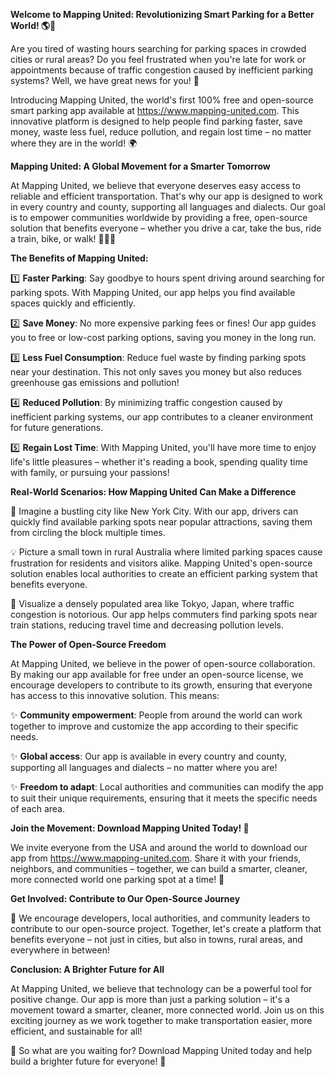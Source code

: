 **Welcome to Mapping United: Revolutionizing Smart Parking for a Better World! 🌎🚗**

Are you tired of wasting hours searching for parking spaces in crowded cities or rural areas? Do you feel frustrated when you're late for work or appointments because of traffic congestion caused by inefficient parking systems? Well, we have great news for you! 📣

Introducing Mapping United, the world's first 100% free and open-source smart parking app available at https://www.mapping-united.com. This innovative platform is designed to help people find parking faster, save money, waste less fuel, reduce pollution, and regain lost time – no matter where they are in the world! 🌍

**Mapping United: A Global Movement for a Smarter Tomorrow**

At Mapping United, we believe that everyone deserves easy access to reliable and efficient transportation. That's why our app is designed to work in every country and county, supporting all languages and dialects. Our goal is to empower communities worldwide by providing a free, open-source solution that benefits everyone – whether you drive a car, take the bus, ride a train, bike, or walk! 🚴‍♀️🚌

**The Benefits of Mapping United:**

1️⃣ **Faster Parking**: Say goodbye to hours spent driving around searching for parking spots. With Mapping United, our app helps you find available spaces quickly and efficiently.

2️⃣ **Save Money**: No more expensive parking fees or fines! Our app guides you to free or low-cost parking options, saving you money in the long run.

3️⃣ **Less Fuel Consumption**: Reduce fuel waste by finding parking spots near your destination. This not only saves you money but also reduces greenhouse gas emissions and pollution!

4️⃣ **Reduced Pollution**: By minimizing traffic congestion caused by inefficient parking systems, our app contributes to a cleaner environment for future generations.

5️⃣ **Regain Lost Time**: With Mapping United, you'll have more time to enjoy life's little pleasures – whether it's reading a book, spending quality time with family, or pursuing your passions!

**Real-World Scenarios: How Mapping United Can Make a Difference**

🌆 Imagine a bustling city like New York City. With our app, drivers can quickly find available parking spots near popular attractions, saving them from circling the block multiple times.

💡 Picture a small town in rural Australia where limited parking spaces cause frustration for residents and visitors alike. Mapping United's open-source solution enables local authorities to create an efficient parking system that benefits everyone.

🚂 Visualize a densely populated area like Tokyo, Japan, where traffic congestion is notorious. Our app helps commuters find parking spots near train stations, reducing travel time and decreasing pollution levels.

**The Power of Open-Source Freedom**

At Mapping United, we believe in the power of open-source collaboration. By making our app available for free under an open-source license, we encourage developers to contribute to its growth, ensuring that everyone has access to this innovative solution. This means:

✨ **Community empowerment**: People from around the world can work together to improve and customize the app according to their specific needs.

✨ **Global access**: Our app is available in every country and county, supporting all languages and dialects – no matter where you are!

✨ **Freedom to adapt**: Local authorities and communities can modify the app to suit their unique requirements, ensuring that it meets the specific needs of each area.

**Join the Movement: Download Mapping United Today! 📲**

We invite everyone from the USA and around the world to download our app from https://www.mapping-united.com. Share it with your friends, neighbors, and communities – together, we can build a smarter, cleaner, more connected world one parking spot at a time! 💪

**Get Involved: Contribute to Our Open-Source Journey**

🤝 We encourage developers, local authorities, and community leaders to contribute to our open-source project. Together, let's create a platform that benefits everyone – not just in cities, but also in towns, rural areas, and everywhere in between!

**Conclusion: A Brighter Future for All**

At Mapping United, we believe that technology can be a powerful tool for positive change. Our app is more than just a parking solution – it's a movement toward a smarter, cleaner, more connected world. Join us on this exciting journey as we work together to make transportation easier, more efficient, and sustainable for all!

💫 So what are you waiting for? Download Mapping United today and help build a brighter future for everyone! 🌟